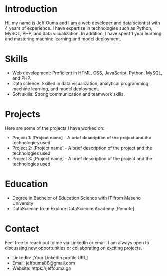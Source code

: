 <h1>Introduction</h1>

Hi, my name is Jeff Ouma and I am a web developer and data scientist
 with 4 years of experience. I have expertise in technologies such as Python,
 MySQL, PHP, and data visualization. In addition, I have spent 1 year learning 
and mastering machine learning and model deployment.

<h1>Skills</h1>
<ul>

<li>Web development: Proficient in HTML, CSS, JavaScript, Python, MySQL, and PHP.</li>
<li>Data science: Skilled in data visualization, analytical programming, machine learning, and model deployment.</li>
<li>Soft skills: Strong communication and teamwork skills.</li></ul>

<h1>Projects</h1>
Here are some of the projects I have worked on:
<ul>
<li>Project 1: [Project name] - A brief description of the project and the technologies used.</li>
<li>Project 2: [Project name] - A brief description of the project and the technologies used.</li>
<li>Project 3: [Project name] - A brief description of the project and the technologies used.</li>
</ul>

<h1>Education</h1>
<ul>
<li>Degree in Bachelor of Education Science with IT from Maseno University </li>
<li>DataScience from Explore DataScience Academy [Remote]</li>
</ul>

<h1>Contact</h1>
Feel free to reach out to me via LinkedIn or email. I am always open to discussing new opportunities or collaborating on exciting projects.

<ul>
<li>LinkedIn: [Your LinkedIn profile URL]</li>
<li>Email: jeffouma86@gmail.com</li>
<li>Website: https://jeffouma.ga</li>
</ul>
